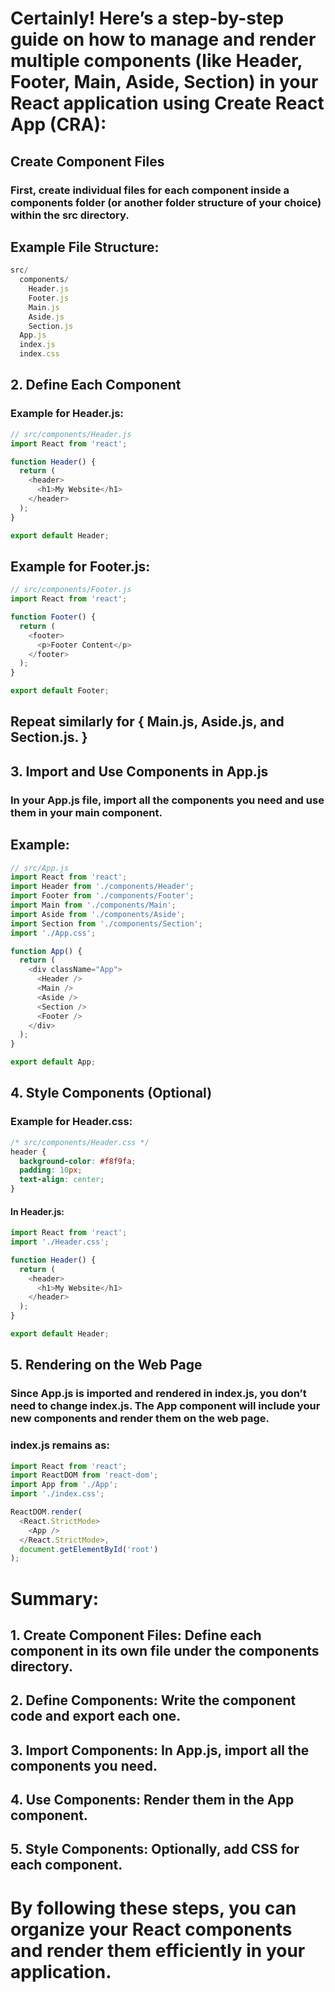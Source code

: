 # Certainly! Here’s a step-by-step guide on how to manage and render multiple components (like Header, Footer, Main, Aside, Section) in your React application using Create React App (CRA):

## Create Component Files
### First, create individual files for each component inside a components folder (or another folder structure of your choice) within the src directory.

## Example File Structure:


````javascript
src/
  components/
    Header.js
    Footer.js
    Main.js
    Aside.js
    Section.js
  App.js
  index.js
  index.css

````

## 2. Define Each Component
### Example for Header.js:

````javascript
// src/components/Header.js
import React from 'react';

function Header() {
  return (
    <header>
      <h1>My Website</h1>
    </header>
  );
}

export default Header;

````
## Example for Footer.js:

````javascript
// src/components/Footer.js
import React from 'react';

function Footer() {
  return (
    <footer>
      <p>Footer Content</p>
    </footer>
  );
}

export default Footer;

````
## Repeat similarly for { Main.js, Aside.js, and Section.js. } 

## 3. Import and Use Components in App.js
### In your App.js file, import all the components you need and use them in your main component.

## Example:

````javascript
// src/App.js
import React from 'react';
import Header from './components/Header';
import Footer from './components/Footer';
import Main from './components/Main';
import Aside from './components/Aside';
import Section from './components/Section';
import './App.css';

function App() {
  return (
    <div className="App">
      <Header />
      <Main />
      <Aside />
      <Section />
      <Footer />
    </div>
  );
}

export default App;

````

## 4. Style Components (Optional)
### Example for Header.css:

```css
/* src/components/Header.css */
header {
  background-color: #f8f9fa;
  padding: 10px;
  text-align: center;
}

```
#### In Header.js:
````javascript
import React from 'react';
import './Header.css';

function Header() {
  return (
    <header>
      <h1>My Website</h1>
    </header>
  );
}

export default Header;

````

## 5. Rendering on the Web Page

### Since App.js is imported and rendered in index.js, you don’t need to change index.js. The App component will include your new components and render them on the web page.

### index.js remains as:
````javascript
import React from 'react';
import ReactDOM from 'react-dom';
import App from './App';
import './index.css';

ReactDOM.render(
  <React.StrictMode>
    <App />
  </React.StrictMode>,
  document.getElementById('root')
);

````

# Summary:

## 1. Create Component Files: Define each component in its own file under the components directory.

## 2. Define Components: Write the component code and export each one.

## 3. Import Components: In App.js, import all the components you need.

## 4. Use Components: Render them in the App component.

## 5. Style Components: Optionally, add CSS for each component.

# By following these steps, you can organize your React components and render them efficiently in your application.




